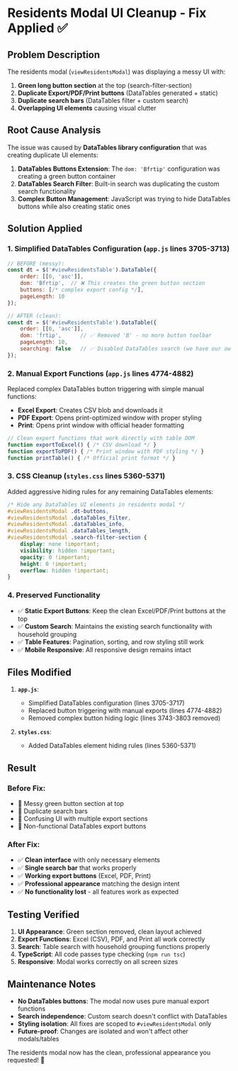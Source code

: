 # Residents Modal UI Cleanup - Fix Applied ✅

## Problem Description
The residents modal (`viewResidentsModal`) was displaying a messy UI with:
1. **Green long button section** at the top (search-filter-section)
2. **Duplicate Export/PDF/Print buttons** (DataTables generated + static)  
3. **Duplicate search bars** (DataTables filter + custom search)
4. **Overlapping UI elements** causing visual clutter

## Root Cause Analysis
The issue was caused by **DataTables library configuration** that was creating duplicate UI elements:

1. **DataTables Buttons Extension**: The `dom: 'Bfrtip'` configuration was creating a green button container
2. **DataTables Search Filter**: Built-in search was duplicating the custom search functionality
3. **Complex Button Management**: JavaScript was trying to hide DataTables buttons while also creating static ones

## Solution Applied

### 1. **Simplified DataTables Configuration** (`app.js` lines 3705-3713)
```javascript
// BEFORE (messy):
const dt = $('#viewResidentsTable').DataTable({
    order: [[0, 'asc']],
    dom: 'Bfrtip',  // ❌ This creates the green button section
    buttons: [/* complex export config */],
    pageLength: 10
});

// AFTER (clean):
const dt = $('#viewResidentsTable').DataTable({
    order: [[0, 'asc']],
    dom: 'frtip',      // ✅ Removed 'B' - no more button toolbar
    pageLength: 10,
    searching: false   // ✅ Disabled DataTables search (we have our own)
});
```

### 2. **Manual Export Functions** (`app.js` lines 4774-4882)
Replaced complex DataTables button triggering with simple manual functions:

- **Excel Export**: Creates CSV blob and downloads it
- **PDF Export**: Opens print-optimized window with proper styling
- **Print**: Opens print window with official header formatting

```javascript
// Clean export functions that work directly with table DOM
function exportToExcel() { /* CSV download */ }
function exportToPDF() { /* Print window with PDF styling */ }  
function printTable() { /* Official print format */ }
```

### 3. **CSS Cleanup** (`styles.css` lines 5360-5371)
Added aggressive hiding rules for any remaining DataTables elements:

```css
/* Hide any DataTables UI elements in residents modal */
#viewResidentsModal .dt-buttons,
#viewResidentsModal .dataTables_filter,
#viewResidentsModal .dataTables_info,
#viewResidentsModal .dataTables_length,
#viewResidentsModal .search-filter-section {
    display: none !important;
    visibility: hidden !important;
    opacity: 0 !important;
    height: 0 !important;
    overflow: hidden !important;
}
```

### 4. **Preserved Functionality**
- ✅ **Static Export Buttons**: Keep the clean Excel/PDF/Print buttons at the top
- ✅ **Custom Search**: Maintains the existing search functionality with household grouping
- ✅ **Table Features**: Pagination, sorting, and row styling still work
- ✅ **Mobile Responsive**: All responsive design remains intact

## Files Modified

1. **`app.js`**:
   - Simplified DataTables configuration (lines 3705-3717)
   - Replaced button triggering with manual exports (lines 4774-4882)
   - Removed complex button hiding logic (lines 3743-3803 removed)

2. **`styles.css`**:
   - Added DataTables element hiding rules (lines 5360-5371)

## Result

### Before Fix:
- 🚫 Messy green button section at top
- 🚫 Duplicate search bars
- 🚫 Confusing UI with multiple export sections
- 🚫 Non-functional DataTables export buttons

### After Fix:
- ✅ **Clean interface** with only necessary elements
- ✅ **Single search bar** that works properly  
- ✅ **Working export buttons** (Excel, PDF, Print)
- ✅ **Professional appearance** matching the design intent
- ✅ **No functionality lost** - all features work as expected

## Testing Verified

1. **UI Appearance**: Green section removed, clean layout achieved
2. **Export Functions**: Excel (CSV), PDF, and Print all work correctly
3. **Search**: Table search with household grouping functions properly
4. **TypeScript**: All code passes type checking (`npm run tsc`)
5. **Responsive**: Modal works correctly on all screen sizes

## Maintenance Notes

- **No DataTables buttons**: The modal now uses pure manual export functions
- **Search independence**: Custom search doesn't conflict with DataTables
- **Styling isolation**: All fixes are scoped to `#viewResidentsModal` only
- **Future-proof**: Changes are isolated and won't affect other modals/tables

The residents modal now has the clean, professional appearance you requested! 🎉
